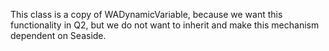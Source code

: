 This class is a copy of WADynamicVariable, because we want this functionality in Q2, but we do not want to inherit and make this mechanism dependent on Seaside.